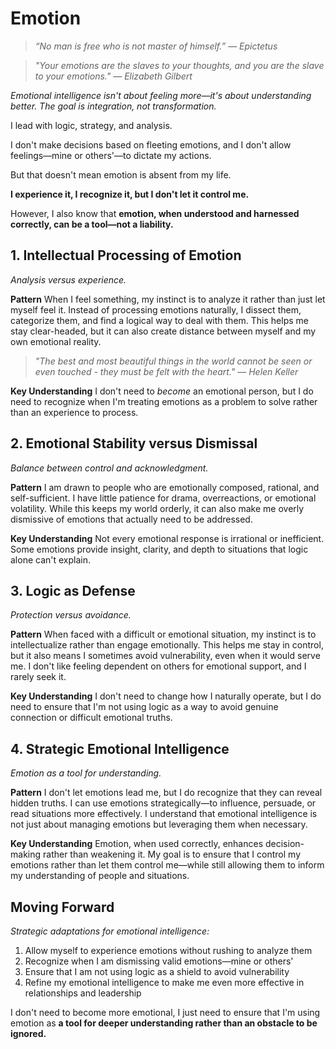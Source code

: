# Emotion

> *“No man is free who is not master of himself.” — Epictetus*

> *"Your emotions are the slaves to your thoughts, and you are the slave to your emotions." — Elizabeth Gilbert*

*Emotional intelligence isn't about feeling more—it's about understanding better. The goal is integration, not transformation.*

I lead with logic, strategy, and analysis.

I don't make decisions based on fleeting emotions, and I don't allow feelings—mine or others'—to dictate my actions.

But that doesn't mean emotion is absent from my life.

**I experience it, I recognize it, but I don't let it control me.**

However, I also know that **emotion, when understood and harnessed correctly, can be a tool—not a liability.**

## 1. Intellectual Processing of Emotion

*Analysis versus experience.*

**Pattern**
When I feel something, my instinct is to analyze it rather than just let myself feel it. Instead of processing emotions naturally, I dissect them, categorize them, and find a logical way to deal with them. This helps me stay clear-headed, but it can also create distance between myself and my own emotional reality.

> *"The best and most beautiful things in the world cannot be seen or even touched - they must be felt with the heart." — Helen Keller*

**Key Understanding**
I don't need to *become* an emotional person, but I do need to recognize when I'm treating emotions as a problem to solve rather than an experience to process.

## 2. Emotional Stability versus Dismissal

*Balance between control and acknowledgment.*

**Pattern**
I am drawn to people who are emotionally composed, rational, and self-sufficient. I have little patience for drama, overreactions, or emotional volatility. While this keeps my world orderly, it can also make me overly dismissive of emotions that actually need to be addressed.

**Key Understanding**
Not every emotional response is irrational or inefficient. Some emotions provide insight, clarity, and depth to situations that logic alone can't explain.

## 3. Logic as Defense

*Protection versus avoidance.*

**Pattern**
When faced with a difficult or emotional situation, my instinct is to intellectualize rather than engage emotionally. This helps me stay in control, but it also means I sometimes avoid vulnerability, even when it would serve me. I don't like feeling dependent on others for emotional support, and I rarely seek it.

**Key Understanding**
I don't need to change how I naturally operate, but I do need to ensure that I'm not using logic as a way to avoid genuine connection or difficult emotional truths.

## 4. Strategic Emotional Intelligence

*Emotion as a tool for understanding.*

**Pattern**
I don't let emotions lead me, but I do recognize that they can reveal hidden truths. I can use emotions strategically—to influence, persuade, or read situations more effectively. I understand that emotional intelligence is not just about managing emotions but leveraging them when necessary.

**Key Understanding**
Emotion, when used correctly, enhances decision-making rather than weakening it. My goal is to ensure that I control my emotions rather than let them control me—while still allowing them to inform my understanding of people and situations.

## Moving Forward

*Strategic adaptations for emotional intelligence:*

1. Allow myself to experience emotions without rushing to analyze them
2. Recognize when I am dismissing valid emotions—mine or others'
3. Ensure that I am not using logic as a shield to avoid vulnerability
4. Refine my emotional intelligence to make me even more effective in relationships and leadership

I don't need to become more emotional, I just need to ensure that I'm using emotion as **a tool for deeper understanding rather than an obstacle to be ignored.**